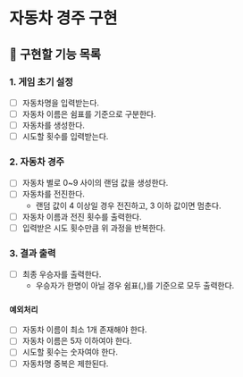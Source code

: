 # 자동차 경주 구현

## :wrench: 구현할 기능 목록

### 1. 게임 초기 설정
- [ ] 자동차명을 입력받는다.
- [ ] 자동차 이름은 쉼표를 기준으로 구분한다.
- [ ] 자동차를 생성한다.
- [ ] 시도할 횟수를 입력받는다.

### 2. 자동차 경주
- [ ] 자동차 별로 0~9 사이의 랜덤 값을 생성한다.
- [ ] 자동차를 전진한다.
  - 랜덤 값이 4 이상일 경우 전진하고, 3 이하 값이면 멈춘다.
- [ ] 자동차 이름과 전진 횟수를 출력한다.
- [ ] 입력받은 시도 횟수만큼 위 과정을 반복한다.

### 3. 결과 출력
- [ ] 최종 우승자를 출력한다.
  - 우승자가 한명이 아닐 경우 쉼표(,)를 기준으로 모두 출력한다.

### `예외처리`
- [ ] 자동차 이름이 최소 1개 존재해야 한다.
- [ ] 자동차 이름은 5자 이하여야 한다.
- [ ] 시도할 횟수는 숫자여야 한다.
- [ ] 자동차명 중복은 제한된다.
